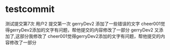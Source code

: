 # testcommit

测试提交第7次
用户2 提交第一次
gerryDev2 添加了一些错误的文字
cheer001觉得gerryDev2添加的文字有问题，帮他提交的内容修改了一部分
gerryDev2 又添加了,这部分我修改了
cheer001觉得gerryDev2添加的文字有问题，帮他提交的内容修改了一部分